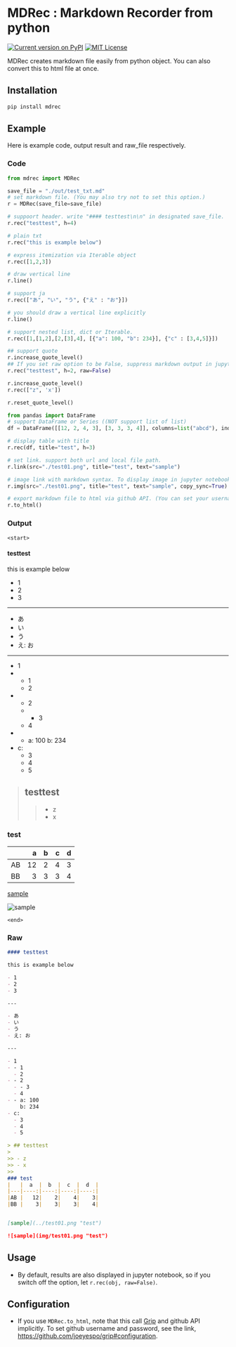 # MDRec : Markdown Recorder from python

[![Current version on PyPI](http://img.shields.io/pypi/v/mdrec.svg)](PyPI)
[![MIT License](http://img.shields.io/badge/license-MIT-blue.svg?style=flat)](LICENSE)

MDRec creates markdown file easily from python object.
You can also convert this to html file at once.


## Installation

```bash
pip install mdrec
```

## Example

Here is example code, output result and raw_file respectively.

### Code

```python
from mdrec import MDRec

save_file = "./out/test_txt.md"
# set markdown file. (You may also try not to set this option.)
r = MDRec(save_file=save_file)

# suppoort header. write "#### testtest\n\n" in designated save_file.
r.rec("testtest", h=4)

# plain txt
r.rec("this is example below")

# express itemization via Iterable object
r.rec([1,2,3])

# draw vertical line
r.line()

# support ja
r.rec(["あ", "い", "う", {"え" : "お"}])

# you should draw a vertical line explicitly
r.line()

# support nested list, dict or Iterable. 
r.rec([1,[1,2],[2,[3],4], [{"a": 100, "b": 234}], {"c" : [3,4,5]}])

## support quote
r.increase_quote_level()
## If you set raw option to be False, suppress markdown output in jupyter notebook.
r.rec("testtest", h=2, raw=False)

r.increase_quote_level()
r.rec(["z", 'x'])

r.reset_quote_level()

from pandas import DataFrame
# support DataFrame or Series ((NOT support list of list)
df = DataFrame([[12, 2, 4, 3], [3, 3, 3, 4]], columns=list("abcd"), index=["AB", "BB"])

# display table with title
r.rec(df, title="test", h=3)

# set link. support both url and local file path.
r.link(src="./test01.png", title="test", text="sample")

# image link with markdown syntax. To display image in jupyter notebook syncronously, set copy_sync=True
r.img(src="./test01.png", title="test", text="sample", copy_sync=True)

# export markdown file to html via github API. (You can set your username and password in ~/.grip/settings.py.)
r.to_html()
```

### Output

`<start>`

#### testtest

this is example below

- 1
- 2
- 3

---

- あ
- い
- う
- え: お

---

- 1
- - 1
  - 2
- - 2
  - - 3
  - 4
- - a: 100
    b: 234
- c:
  - 3
  - 4
  - 5

> ## testtest
> 
>> - z
>> - x
>> 
### test
|   |  a  |  b  |  c  |  d  |
|---|----:|----:|----:|----:|
|AB |   12|    2|    4|    3|
|BB |    3|    3|    3|    4|


[sample](../test01.png "test")

![sample](img/test01.png "test")



`<end>`

### Raw 

```markdown
#### testtest

this is example below

- 1
- 2
- 3

---

- あ
- い
- う
- え: お

---

- 1
- - 1
  - 2
- - 2
  - - 3
  - 4
- - a: 100
    b: 234
- c:
  - 3
  - 4
  - 5

> ## testtest
> 
>> - z
>> - x
>> 
### test
|   |  a  |  b  |  c  |  d  |
|---|----:|----:|----:|----:|
|AB |   12|    2|    4|    3|
|BB |    3|    3|    3|    4|


[sample](../test01.png "test")

![sample](img/test01.png "test")
```

## Usage

+ By default, results are also displayed in jupyter notebook, so if you switch off the option, let `r.rec(obj, raw=False)`.

## Configuration

+ If you use `MDRec.to_html`, note that this call [Grip](https://github.com/joeyespo/grip) and github API implicitly. To set github username and password, see the link, https://github.com/joeyespo/grip#configuration.
